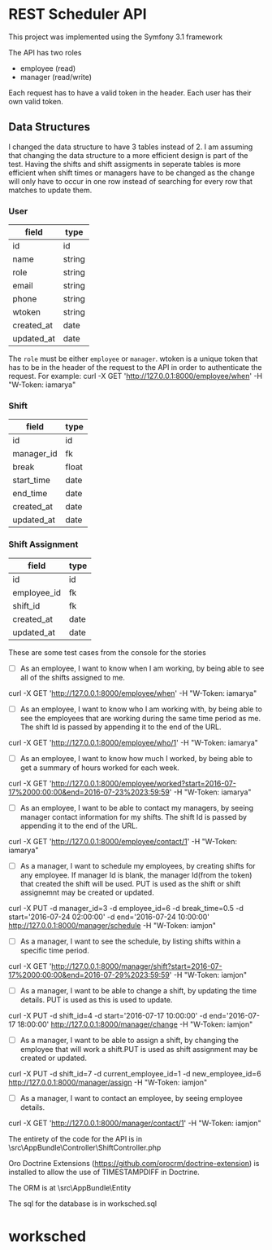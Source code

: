# REST Scheduler API


This project was implemented using the Symfony 3.1 framework

The API has two roles 
- employee (read)
- manager (read/write)

Each request has to have a valid token in the header. Each user has their own valid token.

## Data Structures
I changed the data structure to have 3 tables instead of 2.
I am assuming that changing the data structure to a more efficient design is part of the test.
Having the shifts and shift assigments in seperate tables is more efficient when shift times or managers have to be changed as the change
will only have to occur in one row instead of searching for every row that matches to update them.

### User

| field       | type |
| ----------- | ---- |
| id          | id |
| name        | string |
| role        | string |
| email       | string |
| phone       | string |
| wtoken      | string |
| created_at  | date |
| updated_at  | date |

The `role` must be either `employee` or `manager`. 
wtoken is a unique token that has to be in the header of the request to the API in order to authenticate the request.
For example: curl -X GET 'http://127.0.0.1:8000/employee/when' -H "W-Token: iamarya"

### Shift

| field       | type |
| ----------- | ---- |
| id          | id |
| manager_id  | fk |
| break       | float |
| start_time  | date |
| end_time    | date |
| created_at  | date |
| updated_at  | date |

### Shift Assignment

| field       | type |
| ----------- | ---- |
| id          | id |
| employee_id | fk |
| shift_id    | fk |
| created_at  | date |
| updated_at  | date |

These are some test cases from the console for the stories
- [ ] As an employee, I want to know when I am working, by being able to see all of the shifts assigned to me.

curl -X GET 'http://127.0.0.1:8000/employee/when' -H "W-Token: iamarya"

- [ ] As an employee, I want to know who I am working with, by being able to see the employees that are working during the same time period as me. The shift Id is passed by appending it to the end of the URL.

curl -X GET 'http://127.0.0.1:8000/employee/who/1' -H "W-Token: iamarya"


- [ ] As an employee, I want to know how much I worked, by being able to get a summary of hours worked for each week.

curl -X GET 'http://127.0.0.1:8000/employee/worked?start=2016-07-17%2000:00:00&end=2016-07-23%2023:59:59' -H "W-Token: iamarya"

- [ ] As an employee, I want to be able to contact my managers, by seeing manager contact information for my shifts. The shift Id is passed by appending it to the end of the URL.

curl -X GET 'http://127.0.0.1:8000/employee/contact/1' -H "W-Token: iamarya"


- [ ] As a manager, I want to schedule my employees, by creating shifts for any employee.
If manager Id is blank, the manager Id(from the token) that created the shift will be used.
PUT is used as the shift or shift assignemnt may be created or updated.

curl -X PUT -d manager_id=3 -d employee_id=6 -d break_time=0.5 -d start='2016-07-24 02:00:00' -d end='2016-07-24 10:00:00' http://127.0.0.1:8000/manager/schedule -H "W-Token: iamjon"


- [ ] As a manager, I want to see the schedule, by listing shifts within a specific time period.

curl -X GET 'http://127.0.0.1:8000/manager/shift?start=2016-07-17%2000:00:00&end=2016-07-29%2023:59:59' -H "W-Token: iamjon"

- [ ] As a manager, I want to be able to change a shift, by updating the time details. PUT is used as this is used to update.

curl -X PUT -d shift_id=4 -d start='2016-07-17 10:00:00' -d end='2016-07-17 18:00:00' http://127.0.0.1:8000/manager/change -H "W-Token: iamjon"


- [ ] As a manager, I want to be able to assign a shift, by changing the employee that will work a shift.PUT is used as shift assignment may be created or updated.

curl -X PUT -d shift_id=7 -d current_employee_id=1 -d new_employee_id=6 http://127.0.0.1:8000/manager/assign -H "W-Token: iamjon"


- [ ] As a manager, I want to contact an employee, by seeing employee details.

curl -X GET 'http://127.0.0.1:8000/manager/contact/1' -H "W-Token: iamjon"


The entirety of the code for the API is in \src\AppBundle\Controller\ShiftController.php

Oro Doctrine Extensions (https://github.com/orocrm/doctrine-extension) is installed to allow the use of TIMESTAMPDIFF in Doctrine.

The ORM is at \src\AppBundle\Entity

The sql for the database is in worksched.sql
# worksched
